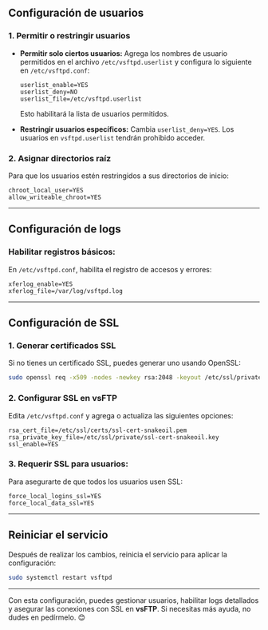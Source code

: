 ## **Configuración de usuarios**

### **1. Permitir o restringir usuarios**
- **Permitir solo ciertos usuarios:**
  Agrega los nombres de usuario permitidos en el archivo `/etc/vsftpd.userlist` y configura lo siguiente en `/etc/vsftpd.conf`:

  ```plaintext
  userlist_enable=YES
  userlist_deny=NO
  userlist_file=/etc/vsftpd.userlist
  ```

  Esto habilitará la lista de usuarios permitidos.

- **Restringir usuarios específicos:**
  Cambia `userlist_deny=YES`. Los usuarios en `vsftpd.userlist` tendrán prohibido acceder.

### **2. Asignar directorios raíz**
Para que los usuarios estén restringidos a sus directorios de inicio:
```plaintext
chroot_local_user=YES
allow_writeable_chroot=YES
```

---

## **Configuración de logs**

### **Habilitar registros básicos:**
En `/etc/vsftpd.conf`, habilita el registro de accesos y errores:
```plaintext
xferlog_enable=YES
xferlog_file=/var/log/vsftpd.log
```

---

## **Configuración de SSL**

### **1. Generar certificados SSL**
Si no tienes un certificado SSL, puedes generar uno usando OpenSSL:
```bash
sudo openssl req -x509 -nodes -newkey rsa:2048 -keyout /etc/ssl/private/vsftpd.pem -out /etc/ssl/certs/vsftpd.pem -days 365
```

### **2. Configurar SSL en vsFTP**
Edita `/etc/vsftpd.conf` y agrega o actualiza las siguientes opciones:
```plaintext
rsa_cert_file=/etc/ssl/certs/ssl-cert-snakeoil.pem
rsa_private_key_file=/etc/ssl/private/ssl-cert-snakeoil.key
ssl_enable=YES
```

### **3. Requerir SSL para usuarios:**
Para asegurarte de que todos los usuarios usen SSL:
```plaintext
force_local_logins_ssl=YES
force_local_data_ssl=YES
```

---

## **Reiniciar el servicio**
Después de realizar los cambios, reinicia el servicio para aplicar la configuración:
```bash
sudo systemctl restart vsftpd
```

---

Con esta configuración, puedes gestionar usuarios, habilitar logs detallados y asegurar las conexiones con SSL en **vsFTP**. Si necesitas más ayuda, no dudes en pedírmelo. 😊

